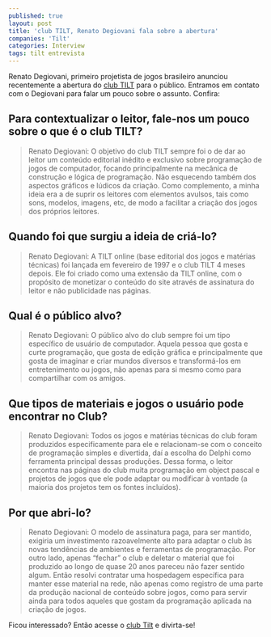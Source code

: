 ```yaml
---
published: true
layout: post
title: 'club TILT, Renato Degiovani fala sobre a abertura'
companies: 'Tilt'
categories: Interview
tags: tilt entrevista
---
```

Renato Degiovani, primeiro projetista de jogos brasileiro anunciou recentemente a abertura do [club TILT](http://www.clubtilt.net/) para o público. Entramos em contato com o Degiovani para falar um pouco sobre o assunto. Confira:

## Para contextualizar o leitor, fale-nos um pouco sobre o que é o club TILT?
> Renato Degiovani: O objetivo do club TILT sempre foi o de dar ao leitor um conteúdo editorial inédito e exclusivo sobre programação de jogos de computador, focando principalmente na mecânica de construção e lógica de programação. Não esquecendo também dos aspectos gráficos e lúdicos da criação. Como complemento, a minha ideia era a de suprir os leitores com elementos avulsos, tais como sons, modelos, imagens, etc, de modo a facilitar a criação dos jogos dos próprios leitores.

## Quando foi que surgiu a ideia de criá-lo?
> Renato Degiovani: A TILT online (base editorial dos jogos e matérias técnicas) foi lançada em fevereiro de 1997 e o club TILT 4 meses depois. Ele foi criado como uma extensão da TILT online, com o propósito de monetizar o conteúdo do site através de assinatura do leitor e não publicidade nas páginas.

## Qual é o público alvo?
> Renato Degiovani: O público alvo do club sempre foi um tipo específico de usuário de computador. Aquela pessoa que gosta e curte programação, que gosta de edição gráfica e principalmente que gosta de imaginar e criar mundos diversos e transformá-los em entretenimento ou jogos, não apenas para si mesmo como para compartilhar com os amigos.

## Que tipos de materiais e jogos o usuário pode encontrar no Club?
> Renato Degiovani: Todos os jogos e matérias técnicas do club foram produzidos especificamente para ele e relacionam-se com o conceito de programação simples e divertida, daí a escolha do Delphi como ferramenta principal dessas produções. Dessa forma, o leitor encontra nas páginas do club muita programação em object pascal e projetos de jogos que ele pode adaptar ou modificar à vontade (a maioria dos projetos tem os fontes incluídos).

## Por que abri-lo?
> Renato Degiovani: O modelo de assinatura paga, para ser mantido, exigiria um investimento razoavelmente alto para adaptar o club às novas tendências de ambientes e ferramentas de programação. Por outro lado, apenas “fechar” o club e deletar o material que foi produzido ao longo de quase 20 anos pareceu não fazer sentido algum. Então resolvi contratar uma hospedagem específica para manter esse material na rede, não apenas como registro de uma parte da produção nacional de conteúdo sobre jogos, como para servir ainda para todos aqueles que gostam da programação aplicada na criação de jogos.

Ficou interessado? Então acesse o [club Tilt](http://www.clubtilt.net/) e divirta-se!